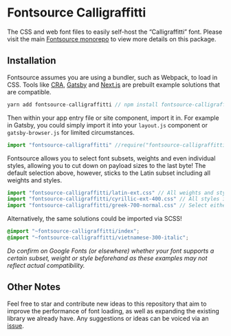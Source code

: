 # Fontsource Calligraffitti

The CSS and web font files to easily self-host the “Calligraffitti” font. Please visit the main [Fontsource monorepo](https://github.com/DecliningLotus/fontsource) to view more details on this package.

## Installation

Fontsource assumes you are using a bundler, such as Webpack, to load in CSS. Tools like [CRA](https://create-react-app.dev/), [Gatsby](https://www.gatsbyjs.org/) and [Next.js](https://nextjs.org/) are prebuilt example solutions that are compatible.

```javascript
yarn add fontsource-calligraffitti // npm install fontsource-calligraffitti
```

Then within your app entry file or site component, import it in. For example in Gatsby, you could simply import it into your `layout.js` component or `gatsby-browser.js` for limited circumstances.

```javascript
import "fontsource-calligraffitti" //require("fontsource-calligraffitti")
```

Fontsource allows you to select font subsets, weights and even individual styles, allowing you to cut down on payload sizes to the last byte! The default selection above, however, sticks to the Latin subset including all weights and styles.

```javascript
import "fontsource-calligraffitti/latin-ext.css" // All weights and styles included.
import "fontsource-calligraffitti/cyrillic-ext-400.css" // All styles included.
import "fontsource-calligraffitti/greek-700-normal.css" // Select either normal or italic.
```

Alternatively, the same solutions could be imported via SCSS!

```scss
@import "~fontsource-calligraffitti/index";
@import "~fontsource-calligraffitti/vietnamese-300-italic";
```

_Do confirm on Google Fonts (or elsewhere) whether your font supports a certain subset, weight or style beforehand as these examples may not reflect actual compatibility._

## Other Notes

Feel free to star and contribute new ideas to this repository that aim to improve the performance of font loading, as well as expanding the existing library we already have. Any suggestions or ideas can be voiced via an [issue](https://github.com/DecliningLotus/fontsource/issues).
